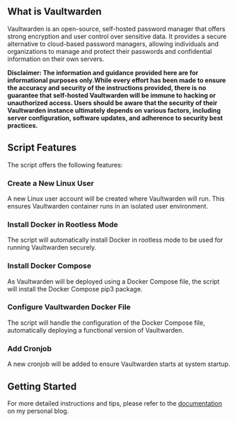 ## What is Vaultwarden

Vaultwarden is an open-source, self-hosted password manager that offers strong encryption and user control over sensitive data. It provides a secure alternative to cloud-based password managers, allowing individuals and organizations to manage and protect their passwords and confidential information on their own servers.

**Disclaimer: The information and guidance provided here are for informational purposes only.While every effort has been made to ensure the accuracy and security of the instructions provided, there is no guarantee that self-hosted Vaultwarden will be immune to hacking or unauthorized access. Users should be aware that the security of their Vaultwarden instance ultimately depends on various factors, including server configuration, software updates, and adherence to security best practices.**

## Script Features

The script offers the following features:

### Create a New Linux User

A new Linux user account will be created where Vaultwarden will run. This ensures Vaultwarden container runs in an isolated user environment.

### Install Docker in Rootless Mode

The script will automatically install Docker in rootless mode to be used for running Vaultwarden securely.

### Install Docker Compose

As Vaultwarden will be deployed using a Docker Compose file, the script will install the Docker Compose pip3 package.

### Configure Vaultwarden Docker File

The script will handle the configuration of the Docker Compose file, automatically deploying a functional version of Vaultwarden.

### Add Cronjob

A new cronjob will be added to ensure Vaultwarden starts at system startup.


## Getting Started

For more detailed instructions and tips, please refer to the [documentation](https://www.byteninja.net/self-hosted-vaultwarden/) on my personal blog.
